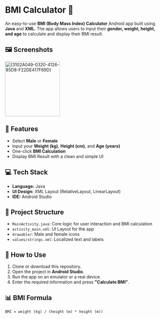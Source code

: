 # BMI Calculator 🚀

An easy-to-use **BMI (Body Mass Index) Calculator** Android app built using **Java** and **XML**. The app allows users to input their **gender, weight, height, and age** to calculate and display their BMI result.

## 🖼️ Screenshots
<img width="180" alt="{3102A049-0320-4126-85D8-F22DE417F69D}" src="https://github.com/user-attachments/assets/8f64bf67-5506-4d0d-8e22-d12baa4356f3" />





## 📱 Features
- Select **Male** or **Female**
- Input your **Weight (kg)**, **Height (cm)**, and **Age (years)**
- One-click **BMI Calculation**
- Display BMI Result with a clean and simple UI

## 💻 Tech Stack
- **Language:** Java
- **UI Design:** XML Layout (RelativeLayout, LinearLayout)
- **IDE:** Android Studio

## 📂 Project Structure
- `MainActivity.java`: Core logic for user interaction and BMI calculation
- `activity_main.xml`: UI Layout for the app
- `drawable/`: Male and female icons
- `values/strings.xml`: Localized text and labels

## 🔧 How to Use
1. Clone or download this repository.
2. Open the project in **Android Studio**.
3. Run the app on an emulator or a real device.
4. Enter the required information and press **"Calculate BMI"**.

## 📊 BMI Formula
```text
BMI = weight (kg) / (height (m) * height (m))
